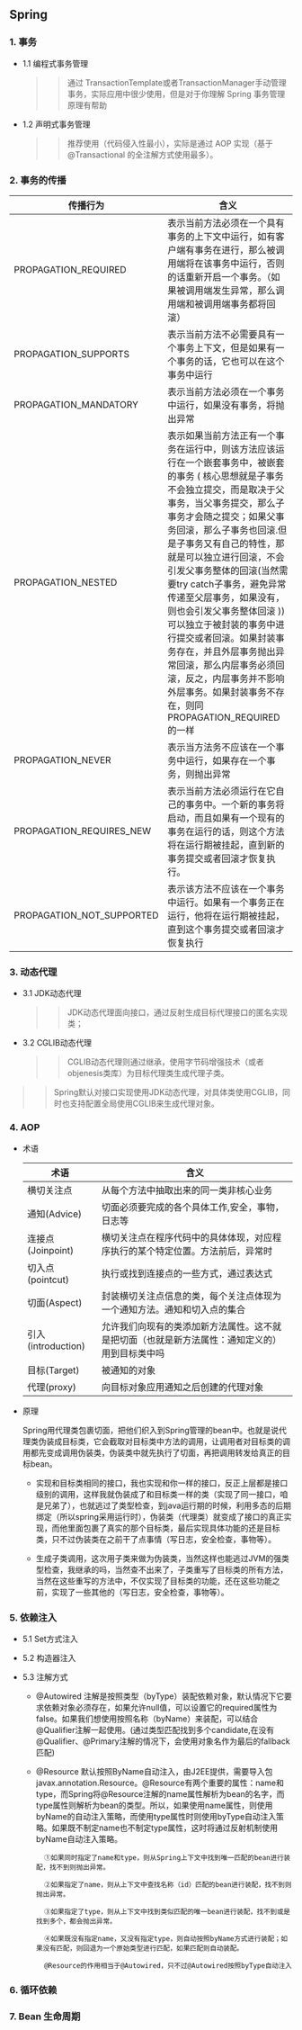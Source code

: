 ## Spring

### 1. 事务

- 1.1 编程式事务管理

    >> 通过 TransactionTemplate或者TransactionManager手动管理事务，实际应用中很少使用，但是对于你理解 Spring 事务管理原理有帮助

- 1.2 声明式事务管理

    >> 推荐使用（代码侵入性最小），实际是通过 AOP 实现（基于@Transactional 的全注解方式使用最多）。


### 2. 事务的传播

|传播行为                   | 含义 |
|-------------------------|-----|
|PROPAGATION_REQUIRED     |表示当前方法必须在一个具有事务的上下文中运行，如有客户端有事务在进行，那么被调用端将在该事务中运行，否则的话重新开启一个事务。（如果被调用端发生异常，那么调用端和被调用端事务都将回滚）|
|PROPAGATION_SUPPORTS     |表示当前方法不必需要具有一个事务上下文，但是如果有一个事务的话，它也可以在这个事务中运行|
|PROPAGATION_MANDATORY    |表示当前方法必须在一个事务中运行，如果没有事务，将抛出异常|
|PROPAGATION_NESTED       |表示如果当前方法正有一个事务在运行中，则该方法应该运行在一个嵌套事务中，被嵌套的事务 ( 核心思想就是子事务不会独立提交，而是取决于父事务，当父事务提交，那么子事务才会随之提交；如果父事务回滚，那么子事务也回滚.但是子事务又有自己的特性，那 就是可以独立进行回滚，不会引发父事务整体的回滚(当然需要try catch子事务，避免异常传递至父层事务，如果没有，则也会引发父事务整体回滚 )) 可以独立于被封装的事务中进行提交或者回滚。如果封装事务存在，并且外层事务抛出异常回滚，那么内层事务必须回滚，反之，内层事务并不影响外层事务。如果封装事务不存在，则同PROPAGATION_REQUIRED的一样|
|PROPAGATION_NEVER        |表示当方法务不应该在一个事务中运行，如果存在一个事务，则抛出异常||
|PROPAGATION_REQUIRES_NEW  | 表示当前方法必须运行在它自己的事务中。一个新的事务将启动，而且如果有一个现有的事务在运行的话，则这个方法将在运行期被挂起，直到新的事务提交或者回滚才恢复执行。|
|PROPAGATION_NOT_SUPPORTED|表示该方法不应该在一个事务中运行。如果有一个事务正在运行，他将在运行期被挂起，直到这个事务提交或者回滚才恢复执行|

### 3. 动态代理

- 3.1 JDK动态代理

    >> JDK动态代理面向接口，通过反射生成目标代理接口的匿名实现类；

- 3.2 CGLIB动态代理

    >> CGLIB动态代理则通过继承，使用字节码增强技术（或者objenesis类库）为目标代理类生成代理子类。

>> Spring默认对接口实现使用JDK动态代理，对具体类使用CGLIB，同时也支持配置全局使用CGLIB来生成代理对象。

### 4. AOP

- 术语

    |术语	|含义|
    |-------|---|
    |横切关注点	|从每个方法中抽取出来的同一类非核心业务|
    |通知(Advice)	|切面必须要完成的各个具体工作,安全，事物，日志等|
    |连接点(Joinpoint)	|横切关注点在程序代码中的具体体现，对应程序执行的某个特定位置。方法前后，异常时|
    |切入点(pointcut)	|执行或找到连接点的一些方式，通过表达式|
    |切面(Aspect)	|封装横切关注点信息的类，每个关注点体现为一个通知方法。通知和切入点的集合|
    |引入(introduction)	|允许我们向现有的类添加新方法属性。这不就是把切面（也就是新方法属性：通知定义的）用到目标类中吗|
    |目标(Target)	|被通知的对象|
    |代理(proxy)	|向目标对象应用通知之后创建的代理对象|

- 原理

    Spring用代理类包裹切面，把他们织入到Spring管理的bean中。也就是说代理类伪装成目标类，它会截取对目标类中方法的调用，让调用者对目标类的调用都先变成调用伪装类，伪装类中就先执行了切面，再把调用转发给真正的目标bean。

    - 实现和目标类相同的接口，我也实现和你一样的接口，反正上层都是接口级别的调用，这样我就伪装成了和目标类一样的类（实现了同一接口，咱是兄弟了），也就逃过了类型检查，到java运行期的时候，利用多态的后期绑定（所以spring采用运行时），伪装类（代理类）就变成了接口的真正实现，而他里面包裹了真实的那个目标类，最后实现具体功能的还是目标类，只不过伪装类在之前干了点事情（写日志，安全检查，事物等）。

    - 生成子类调用，这次用子类来做为伪装类，当然这样也能逃过JVM的强类型检查，我继承的吗，当然查不出来了，子类重写了目标类的所有方法，当然在这些重写的方法中，不仅实现了目标类的功能，还在这些功能之前，实现了一些其他的（写日志，安全检查，事物等）。

### 5. 依赖注入

- 5.1 Set方式注入

- 5.2 构造器注入

- 5.3 注解方式

    - @Autowired 注解是按照类型（byType）装配依赖对象，默认情况下它要求依赖对象必须存在，如果允许null值，可以设置它的required属性为false。如果我们想使用按照名称（byName）来装配，可以结合@Qualifier注解一起使用。(通过类型匹配找到多个candidate,在没有@Qualifier、@Primary注解的情况下，会使用对象名作为最后的fallback匹配)

    - @Resource 默认按照ByName自动注入，由J2EE提供，需要导入包javax.annotation.Resource。@Resource有两个重要的属性：name和type，而Spring将@Resource注解的name属性解析为bean的名字，而type属性则解析为bean的类型。所以，如果使用name属性，则使用byName的自动注入策略，而使用type属性时则使用byType自动注入策略。如果既不制定name也不制定type属性，这时将通过反射机制使用byName自动注入策略。

            ①如果同时指定了name和type，则从Spring上下文中找到唯一匹配的bean进行装配，找不到则抛出异常。

            ②如果指定了name，则从上下文中查找名称（id）匹配的bean进行装配，找不到则抛出异常。

            ③如果指定了type，则从上下文中找到类似匹配的唯一bean进行装配，找不到或是找到多个，都会抛出异常。

            ④如果既没有指定name，又没有指定type，则自动按照byName方式进行装配；如果没有匹配，则回退为一个原始类型进行匹配，如果匹配则自动装配。

            @Resource的作用相当于@Autowired，只不过@Autowired按照byType自动注入

### 6. 循环依赖
### 7. Bean 生命周期